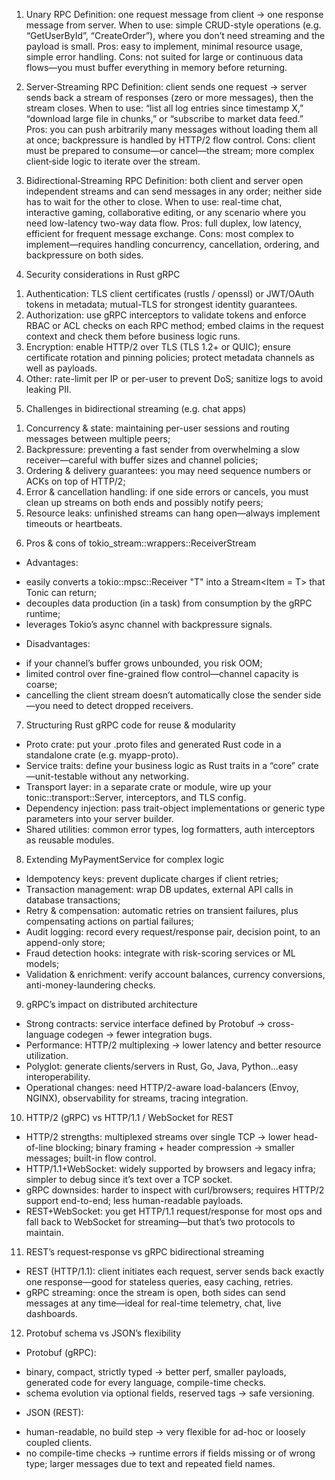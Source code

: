 1. Unary RPC
Definition: one request message from client → one response message from server.
When to use: simple CRUD-style operations (e.g. “GetUserById”, “CreateOrder”), where you don’t need streaming and the payload is small.
Pros: easy to implement, minimal resource usage, simple error handling.
Cons: not suited for large or continuous data flows—you must buffer everything in memory before returning.


2. Server‐Streaming RPC
Definition: client sends one request → server sends back a stream of responses (zero or more messages), then the stream closes.
When to use: “list all log entries since timestamp X,” “download large file in chunks,” or “subscribe to market data feed.”
Pros: you can push arbitrarily many messages without loading them all at once; backpressure is handled by HTTP/2 flow control.
Cons: client must be prepared to consume—or cancel—the stream; more complex client‐side logic to iterate over the stream.


3. Bidirectional‐Streaming RPC
Definition: both client and server open independent streams and can send messages in any order; neither side has to wait for the other to close.
When to use: real-time chat, interactive gaming, collaborative editing, or any scenario where you need low-latency two-way data flow.
Pros: full duplex, low latency, efficient for frequent message exchange.
Cons: most complex to implement—requires handling concurrency, cancellation, ordering, and backpressure on both sides.


4. Security considerations in Rust gRPC
1) Authentication:
TLS client certificates (rustls / openssl) or JWT/OAuth tokens in metadata;
mutual-TLS for strongest identity guarantees.
2) Authorization:
use gRPC interceptors to validate tokens and enforce RBAC or ACL checks on each RPC method;
embed claims in the request context and check them before business logic runs.
3) Encryption:
enable HTTP/2 over TLS (TLS 1.2+ or QUIC);
ensure certificate rotation and pinning policies;
protect metadata channels as well as payloads.
4) Other:
rate-limit per IP or per-user to prevent DoS;
sanitize logs to avoid leaking PII.


5. Challenges in bidirectional streaming (e.g. chat apps)
1) Concurrency & state: maintaining per-user sessions and routing messages between multiple peers;
2) Backpressure: preventing a fast sender from overwhelming a slow receiver—careful with buffer sizes and channel policies;
3) Ordering & delivery guarantees: you may need sequence numbers or ACKs on top of HTTP/2;
4) Error & cancellation handling: if one side errors or cancels, you must clean up streams on both ends and possibly notify peers;
5) Resource leaks: unfinished streams can hang open—always implement timeouts or heartbeats.


6. Pros & cons of tokio_stream::wrappers::ReceiverStream
- Advantages:
* easily converts a tokio::mpsc::Receiver "T" into a Stream<Item = T> that Tonic can return;
* decouples data production (in a task) from consumption by the gRPC runtime;
* leverages Tokio’s async channel with backpressure signals.
- Disadvantages:
* if your channel’s buffer grows unbounded, you risk OOM;
* limited control over fine-grained flow control—channel capacity is coarse;
* cancelling the client stream doesn’t automatically close the sender side—you need to detect dropped receivers.


7. Structuring Rust gRPC code for reuse & modularity
* Proto crate: put your .proto files and generated Rust code in a standalone crate (e.g. myapp-proto).
* Service traits: define your business logic as Rust traits in a “core” crate—unit-testable without any networking.
* Transport layer: in a separate crate or module, wire up your tonic::transport::Server, interceptors, and TLS config.
* Dependency injection: pass trait-object implementations or generic type parameters into your server builder.
* Shared utilities: common error types, log formatters, auth interceptors as reusable modules.


8. Extending MyPaymentService for complex logic
* Idempotency keys: prevent duplicate charges if client retries;
* Transaction management: wrap DB updates, external API calls in database transactions;
* Retry & compensation: automatic retries on transient failures, plus compensating actions on partial failures;
* Audit logging: record every request/response pair, decision point, to an append-only store;
* Fraud detection hooks: integrate with risk-scoring services or ML models;
* Validation & enrichment: verify account balances, currency conversions, anti-money-laundering checks.


9. gRPC’s impact on distributed architecture
* Strong contracts: service interface defined by Protobuf → cross-language codegen → fewer integration bugs.
* Performance: HTTP/2 multiplexing → lower latency and better resource utilization.
* Polyglot: generate clients/servers in Rust, Go, Java, Python…easy interoperability.
* Operational changes: need HTTP/2-aware load-balancers (Envoy, NGINX), observability for streams, tracing integration.


10. HTTP/2 (gRPC) vs HTTP/1.1 / WebSocket for REST
* HTTP/2 strengths: multiplexed streams over single TCP → lower head-of-line blocking; binary framing + header compression → smaller messages; built-in flow control.
* HTTP/1.1+WebSocket: widely supported by browsers and legacy infra; simpler to debug since it’s text over a TCP socket.
* gRPC downsides: harder to inspect with curl/browsers; requires HTTP/2 support end-to-end; less human-readable payloads.
* REST+WebSocket: you get HTTP/1.1 request/response for most ops and fall back to WebSocket for streaming—but that’s two protocols to maintain.


11. REST’s request‐response vs gRPC bidirectional streaming
* REST (HTTP/1.1): client initiates each request, server sends back exactly one response—good for stateless queries, easy caching, retries.
* gRPC streaming: once the stream is open, both sides can send messages at any time—ideal for real-time telemetry, chat, live dashboards.


12. Protobuf schema vs JSON’s flexibility
- Protobuf (gRPC):
* binary, compact, strictly typed → better perf, smaller payloads, generated code for every language, compile-time checks.
* schema evolution via optional fields, reserved tags → safe versioning.
- JSON (REST):
* human-readable, no build step → very flexible for ad-hoc or loosely coupled clients.
* no compile-time checks → runtime errors if fields missing or of wrong type; larger messages due to text and repeated field names.